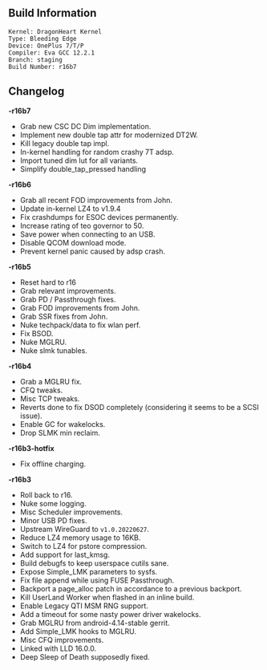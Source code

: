 ## Build Information
```
Kernel: DragonHeart Kernel
Type: Bleeding Edge
Device: OnePlus 7/T/P
Compiler: Eva GCC 12.2.1
Branch: staging
Build Number: r16b7
```
## Changelog
**-r16b7**
* Grab new CSC DC Dim implementation.
* Implement new double tap attr for modernized DT2W.
* Kill legacy double tap impl.
* In-kernel handling for random crashy 7T adsp.
* Import tuned dim lut for all variants.
* Simplify double_tap_pressed handling

**-r16b6**

* Grab all recent FOD improvements from John.
* Update in-kernel LZ4 to v1.9.4
* Fix crashdumps for ESOC devices permanently.
* Increase rating of teo governor to 50.
* Save power when connecting to an USB.
* Disable QCOM download mode.
* Prevent kernel panic caused by adsp crash.

**-r16b5**

* Reset hard to r16
* Grab relevant improvements.
* Grab PD / Passthrough fixes.
* Grab FOD improvements from John.
* Grab SSR fixes from John.
* Nuke techpack/data to fix wlan perf.
* Fix BSOD.
* Nuke MGLRU.
* Nuke slmk tunables.

**-r16b4**

* Grab a MGLRU fix.
* CFQ tweaks.
* Misc TCP tweaks.
* Reverts done to fix DSOD completely (considering it seems to be a SCSI issue).
* Enable GC for wakelocks.
* Drop SLMK min reclaim.

**-r16b3-hotfix**

* Fix offline charging.

**-r16b3**

* Roll back to r16.
* Nuke some logging.
* Misc Scheduler improvements.
* Minor USB PD fixes.
* Upstream WireGuard to `v1.0.20220627`.
* Reduce LZ4 memory usage to 16KB.
* Switch to LZ4 for pstore compression.
* Add support for last_kmsg.
* Build debugfs to keep userspace cutils sane.
* Expose Simple_LMK parameters to sysfs.
* Fix file append while using FUSE Passthrough.
* Backport a page_alloc patch in accordance to a previous backport.
* Kill UserLand Worker when flashed in an inline build.
* Enable Legacy QTI MSM RNG support.
* Add a timeout for some nasty power driver wakelocks.
* Grab MGLRU from android-4.14-stable gerrit.
* Add Simple_LMK hooks to MGLRU.
* Misc CFQ improvements.
* Linked with LLD 16.0.0.
* Deep Sleep of Death supposedly fixed.
